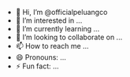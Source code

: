 - 👋 Hi, I’m @officialpeluangco
- 👀 I’m interested in ...
- 🌱 I’m currently learning ...
- 💞️ I’m looking to collaborate on ...
- 📫 How to reach me ...
- 😄 Pronouns: ...
- ⚡ Fun fact: ...

<!---
officialpeluangco/officialpeluangco is a ✨ special ✨ repository because its `README.md` (this file) appears on your GitHub profile.
You can click the Preview link to take a look at your changes.
--->
